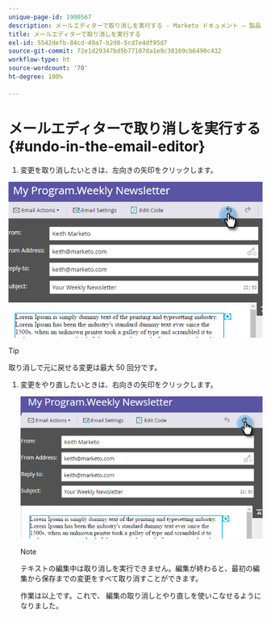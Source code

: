 ```yaml
---
unique-page-id: 1900567
description: メールエディターで取り消しを実行する - Marketo ドキュメント — 製品ドキュメント
title: メールエディターで取り消しを実行する
exl-id: 5542defb-84cd-49a7-b2d0-5cd7e4df95d7
source-git-commit: 72e1d29347bd5b77107da1e9c30169cb6490c432
workflow-type: ht
source-wordcount: '70'
ht-degree: 100%

---
```


# メールエディターで取り消しを実行する {#undo-in-the-email-editor}

1. 変更を取り消したいときは、左向きの矢印をクリックします。

![](assets/one-2.png)

>[!TIP]
>
>取り消しで元に戻せる変更は最大 50 回分です。

1. 変更をやり直したいときは、右向きの矢印をクリックします。

   ![](assets/two-2.png)

   >[!NOTE]
   >
   >テキストの編集中は取り消しを実行できません。編集が終わると、最初の編集から保存までの変更をすべて取り消すことができます。

   作業は以上です。これで、 編集の取り消しとやり直しを使いこなせるようになりました。
